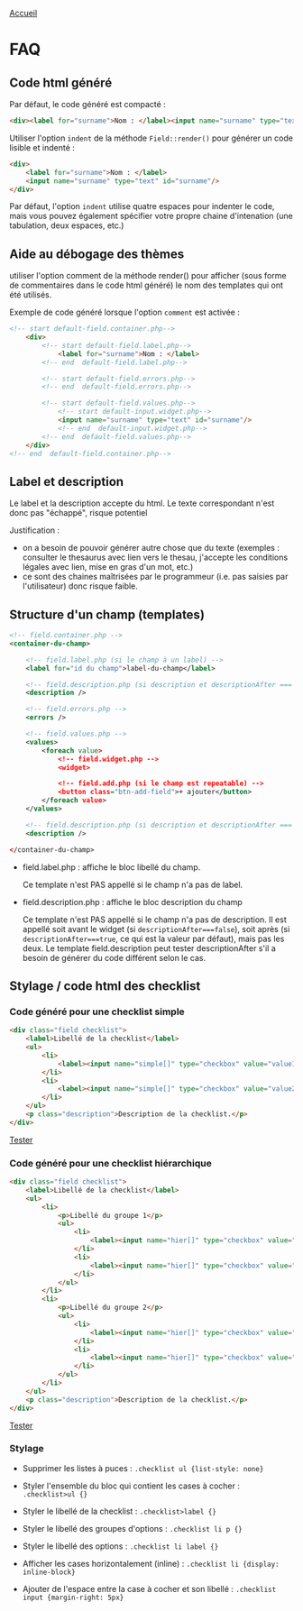 [Accueil](..)

# FAQ

## Code html généré
Par défaut, le code généré est compacté :

```html
<div><label for="surname">Nom : </label><input name="surname" type="text" id="surname"/></div>
```

Utiliser l'option `indent` de la méthode `Field::render()` pour générer un code lisible et indenté :

```html
<div>
    <label for="surname">Nom : </label>
    <input name="surname" type="text" id="surname"/>
</div>
```

Par défaut, l'option `indent` utilise quatre espaces pour indenter le code, mais vous pouvez également spécifier votre propre chaine d'intenation (une tabulation, deux espaces, etc.)

## Aide au débogage des thèmes

utiliser l'option comment de la méthode render() pour afficher (sous forme de commentaires dans le code html généré) le nom des templates qui ont été utilisés.

Exemple de code généré lorsque l'option `comment` est activée :
 
```html
<!-- start default-field.container.php-->
    <div>
        <!-- start default-field.label.php-->
            <label for="surname">Nom : </label>
        <!-- end  default-field.label.php-->

        <!-- start default-field.errors.php-->
        <!-- end  default-field.errors.php-->

        <!-- start default-field.values.php-->
            <!-- start default-input.widget.php-->
            <input name="surname" type="text" id="surname"/>
            <!-- end  default-input.widget.php-->
        <!-- end  default-field.values.php-->
    </div>
<!-- end  default-field.container.php-->
```

## Label et description

Le label et la description accepte du html. Le texte correspondant n'est donc pas "échappé", risque potentiel

Justification : 

- on a besoin de pouvoir générer autre chose que du texte (exemples : consulter le thesaurus avec lien vers le thesau, j'accepte les conditions légales avec lien, mise en gras d'un mot, etc.)
- ce sont des chaines maîtrisées par le programmeur (i.e. pas saisies par l'utilisateur) donc risque faible.

## Structure d'un champ (templates)

```xml
<!-- field.container.php -->
<container-du-champ>

    <!-- field.label.php (si le champ à un label) -->
    <label for="id du champ">label-du-champ</label>

    <!-- field.description.php (si description et descriptionAfter === false) -->
    <description />

    <!-- field.errors.php -->
    <errors />

    <!-- field.values.php -->
    <values>
        <foreach value>
            <!-- field.widget.php -->
            <widget>

            <!-- field.add.php (si le champ est repeatable) -->
            <button class="btn-add-field">+ ajouter</button>
        </foreach value>
    </values>

    <!-- field.description.php (si description et descriptionAfter === true) -->
    <description />

</container-du-champ>

```

- field.label.php : affiche le bloc libellé du champ.

  Ce template n'est PAS appellé si le champ n'a pas de label.

- field.description.php : affiche le bloc description du champ

  Ce template n'est PAS appellé si le champ n'a pas de description.
  Il est appellé soit avant le widget (si `descriptionAfter===false`), soit après (si `descriptionAfter===true`, ce qui est la valeur par défaut), mais pas les deux.
  Le template field.description peut tester descriptionAfter s'il a besoin de générer du code différent selon le cas.

## Stylage / code html des checklist

### Code généré pour une checklist simple
```html
<div class="field checklist">
    <label>Libellé de la checklist</label>
    <ul>
        <li>
            <label><input name="simple[]" type="checkbox" value="value1"/>option 1</label>
        </li>
        <li>
            <label><input name="simple[]" type="checkbox" value="value2"/>option 2</label>
        </li>
    </ul>
    <p class="description">Description de la checklist.</p>
</div>
```

[Tester](../../tests/?file=doc-checklist-simple&options[]=indent#html)

### Code généré pour une checklist hiérarchique

```html
<div class="field checklist">
    <label>Libellé de la checklist</label>
    <ul>
        <li>
            <p>Libellé du groupe 1</p>
            <ul>
                <li>
                    <label><input name="hier[]" type="checkbox" value="value1"/>option 1</label>
                </li>
                <li>
                    <label><input name="hier[]" type="checkbox" value="value2"/>option 2</label>
                </li>
            </ul>
        </li>
        <li>
            <p>Libellé du groupe 2</p>
            <ul>
                <li>
                    <label><input name="hier[]" type="checkbox" value="value3"/>option 3</label>
                </li>
                <li>
                    <label><input name="hier[]" type="checkbox" value="value4"/>option 4</label>
                </li>
            </ul>
        </li>
    </ul>
    <p class="description">Description de la checklist.</p>
</div>
```

[Tester](../../tests/?file=doc-checklist-hierarchical&options[]=indent#html)

### Stylage

- Supprimer les listes à puces : `.checklist ul {list-style: none}`

- Styler l'ensemble du bloc qui contient les cases à cocher : `.checklist>ul {}`

- Styler le libellé de la checklist : `.checklist>label {}`

- Styler le libellé des groupes d'options : `.checklist li p {}`

- Styler le libellé des options : `.checklist li label {}`

- Afficher les cases horizontalement (inline) : `.checklist li {display: inline-block}`

- Ajouter de l'espace entre la case à cocher et son libellé : `.checklist input {margin-right: 5px}`
